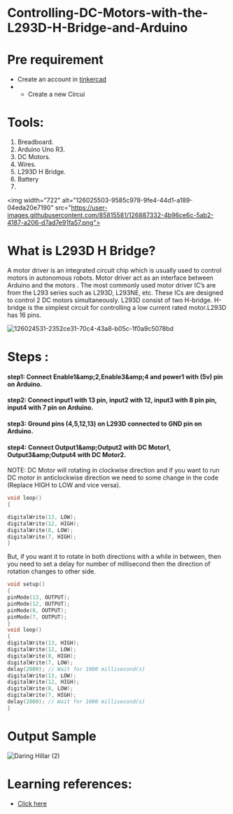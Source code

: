 # Controlling-DC-Motors-with-the-L293D-H-Bridge-and-Arduino
# Pre requirement  
* Create an account in [tinkercad](https://www.tinkercad.com/) 
*  * Create a new Circui
# Tools:
1. Breadboard.
2. Arduino Uno R3.
3. DC Motors.
4. Wires. 
5. L293D H Bridge.
6. Battery 
7.  
&lt;img width="722" alt="126025503-9585c978-9fe4-44d1-a189-04eda20e7190" src="https://user-images.githubusercontent.com/85815581/126887332-4b96ce6c-5ab2-4187-a206-d7ad7e91fa57.png"> 

# What is L293D H Bridge?
A motor driver is an integrated circuit chip which is usually used to control motors in autonomous robots. Motor driver act as an interface between Arduino and the motors . The most commonly used motor driver IC’s are from the L293 series such as L293D, L293NE, etc. These ICs are designed to control 2 DC motors simultaneously. L293D consist of two H-bridge. H-bridge is the simplest circuit for controlling a low current rated motor.L293D has 16 pins.

![126024531-2352ce31-70c4-43a8-b05c-1f0a9c5078bd](https://user-images.githubusercontent.com/86169417/126885693-eda3444c-3c2e-4d5d-ba8b-328e36831b49.png)

# Steps : 
#### step1: Connect Enable1&amp;amp;2,Enable3&amp;amp;4 and power1 with (5v) pin on Arduino. 
#### step2: Connect input1 with 13 pin, input2 with 12, input3 with 8 pin pin, input4 with 7 pin on Arduino. 
#### step3: Ground pins (4,5,12,13) on L293D connected to GND pin on Arduino. 
#### step4: Connect Output1&amp;amp;Output2 with DC Motor1, Output3&amp;amp;Output4 with DC Motor2. 
NOTE: DC Motor will rotating in clockwise direction and if you want to run DC motor in anticlockwise direction we need to some change in the code (Replace HIGH to LOW and vice versa).
```c++  
void loop()
{  

digitalWrite(13, LOW); 
digitalWrite(12, HIGH); 
digitalWrite(8, LOW); 
digitalWrite(7, HIGH);   
} 
```
But, if you want it to rotate in both directions with a while in between, then you need to set a delay for number of millisecond then the direction of rotation changes to other side.  
```c++
void setup() 
{  
pinMode(13, OUTPUT); 
pinMode(12, OUTPUT); 
pinMode(8, OUTPUT);  
pinMode(7, OUTPUT);
}  
void loop() 
{ 
digitalWrite(13, HIGH); 
digitalWrite(12, LOW); 
digitalWrite(8, HIGH); 
digitalWrite(7, LOW); 
delay(2000); // Wait for 1000 millisecond(s)   
digitalWrite(13, LOW);   
digitalWrite(12, HIGH);  
digitalWrite(8, LOW); 
digitalWrite(7, HIGH); 
delay(2000); // Wait for 1000 millisecond(s) 
}  
``` 
# Output Sample 
![Daring Hillar (2)](https://user-images.githubusercontent.com/86169417/126885789-1774cd0a-1eb1-4e61-ac2e-5bf00c7379e2.png) 
# Learning references: 
* [Click here](https://www.youtube.com/watch?v=qJeAo4zo0IY)
